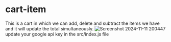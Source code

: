 # cart-item
This is a cart in which we can add, delete and subtract the items we have and it will update the total simultaneously.
![Screenshot 2024-11-11 200447](https://github.com/user-attachments/assets/3b89c6db-cdbc-4b4b-8969-4523f56e2968)
update your google api key in the src/index.js file

